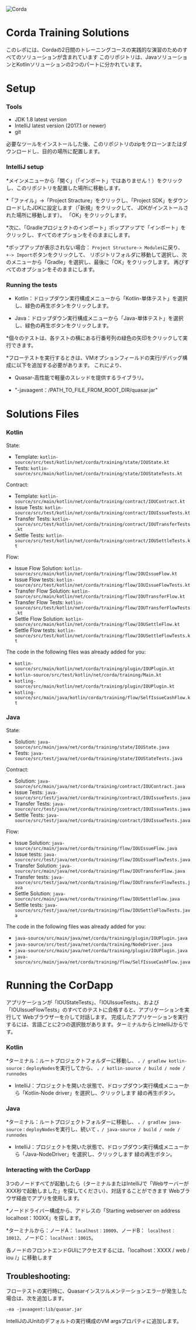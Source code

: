 ![Corda](https://www.corda.net/wp-content/uploads/2016/11/fg005_corda_b.png)

# Corda Training Solutions

このレポには、Cordaの2日間のトレーニングコースの実践的な演習のためのすべてのソリューションが含まれています
このリポジトリは、JavaソリューションとKotlinソリューションの2つのパートに分かれています。

# Setup

### Tools
* JDK 1.8 latest version
* IntelliJ latest version (2017.1 or newer)
* git

必要なツールをインストールした後、このリポジトリのzipをクローンまたはダウンロードし、目的の場所に配置します。

### IntelliJ setup
*メインメニューから「開く」（「インポート」ではありません！）をクリックし、このリポジトリを配置した場所に移動します。

*「ファイル」->「Project Stracture」をクリックし、「Project SDK」をダウンロードしたJDKに設定します（「新規」をクリックして、
JDKがインストールされた場所に移動します）。 「OK」をクリックします。

*次に、「Gradleプロジェクトのインポート」ポップアップで「インポート」をクリックし、すべてのオプションをそのままにします。

*ポップアップが表示されない場合： `Project Structure-> Modules`に戻り、` +-> Import`ボタンをクリックして、
リポジトリフォルダに移動して選択し、次のメニューから「Gradle」を選択し、最後に「OK」をクリックします。
再びすべてのオプションをそのままにします。


### Running the tests
* Kotlin：ドロップダウン実行構成メニューから「Kotlin-単体テスト」を選択し、緑色の再生ボタンをクリックします。

* Java：ドロップダウン実行構成メニューから「Java-単体テスト」を選択し、緑色の再生ボタンをクリックします。

*個々のテストは、各テストの横にある行番号列の緑色の矢印をクリックして実行できます。

*フローテストを実行するときは、VMオプションフィールドの実行/デバッグ構成に以下を追加する必要があります。 これにより、

* Quasar-高性能で軽量のスレッドを提供するライブラリ。

* "-javaagent：/PATH_TO_FILE_FROM_ROOT_DIR/quasar.jar"


# Solutions Files

### Kotlin
State:

* Template: `kotlin-source/src/test/kotlin/net/corda/training/state/IOUState.kt`
* Tests: `kotlin-source/src/main/kotlin/net/corda/training/state/IOUStateTests.kt`

Contract:

* Template: `kotlin-source/src/main/kotlin/net/corda/training/contract/IOUContract.kt`
* Issue Tests: `kotlin-source/src/test/kotlin/net/corda/training/contract/IOUIssueTests.kt`
* Transfer Tests: `kotlin-source/src/test/kotlin/net/corda/training/contract/IOUTransferTests.kt`
* Settle Tests: `kotlin-source/src/test/kotlin/net/corda/training/contract/IOUSettleTests.kt`

Flow:

* Issue Flow Solution: `kotlin-source/src/main/kotlin/net/corda/training/flow/IOUIssueFlow.kt`
* Issue Flow tests: `kotlin-source/src/test/kotlin/net/corda/training/flow/IOUIssueFlowTests.kt`
* Transfer Flow Solution: `kotlin-source/src/main/kotlin/net/corda/training/flow/IOUTransferFlow.kt`
* Transfer Flow Tests: `kotlin-source/src/test/kotlin/net/corda/training/flow/IOUTransferFlowTests.kt`
* Settle Flow Solution: `kotlin-source/src/main/kotlin/net/corda/training/flow/IOUSettleFlow.kt`
* Settle Flow tests: `kotlin-source/src/test/kotlin/net/corda/training/flow/IOUSettleFlowTests.kt`

The code in the following files was already added for you:

* `kotlin-source/src/main/kotlin/net/corda/training/plugin/IOUPlugin.kt`
* `kotlin-source/src/test/kotlin/net/corda/training/Main.kt`
* `kotling-source/src/main/kotlin/net/corda/training/plugin/IOUPlugin.kt`
* `kotling-source/src/main/java/kotlin/corda/training/flow/SelfIssueCashFlow.kt`


### Java
State:

* Solution: `java-source/src/main/java/net/corda/training/state/IOUState.java`
* Tests: `java-source/src/test/java/net/corda/training/state/IOUStateTests.java`

Contract:

* Solution: `java-source/src/main/java/net/corda/training/contract/IOUContract.java`
* Issue Tests: `java-source/src/test/java/net/corda/training/contract/IOUIssueTests.java`
* Transfer Tests: `java-source/src/test/java/net/corda/training/contract/IOUIssueTests.java`
* Settle Tests: `java-source/src/test/java/net/corda/training/contract/IOUIssueTests.java`

Flow:

* Issue Solution: `java-source/src/main/java/net/corda/training/flow/IOUIssueFlow.java`
* Issue tests: `java-source/src/test/java/net/corda/training/flow/IOUIssueFlowTests.java`
* Transfer Solution: `java-source/src/main/java/net/corda/training/flow/IOUTransferFlow.java`
* Transfer tests: `java-source/src/test/java/net/corda/training/flow/IOUTransferFlowTests.java`
* Settle Solution: `java-source/src/main/java/net/corda/training/flow/IOUSettleFlow.java`
* Settle tests: `java-source/src/test/java/net/corda/training/flow/IOUSettleFlowTests.java`

The code in the following files was already added for you:

* `java-source/src/main/java/net/corda/training/plugin/IOUPlugin.java`
* `java-source/src/test/java/net/corda/training/NodeDriver.java`
* `java-source/src/main/java/net/corda/training/plugin/IOUPlugin.java`
* `java-source/src/main/java/net/corda/training/flow/SelfIssueCashFlow.java`


# Running the CorDapp

アプリケーションが「IOUStateTests」、「IOUIssueTests」、および「IOUIssueFlowTests」のすべてのテストに合格すると、アプリケーションを実行して
Webブラウザーを介して対話します。 完成したアプリケーションを実行するには、言語ごとに2つの選択肢があります。ターミナルからとIntelliJからです。



### Kotlin
*ターミナル：ルートプロジェクトフォルダーに移動し、 `。/ gradlew kotlin-source：deployNodes`を実行してから、
`。/ kotlin-source / build / node / runnodes`

* IntelliJ：プロジェクトを開いた状態で、ドロップダウン実行構成メニューから「Kotlin-Node driver」を選択し、クリックします
緑の再生ボタン。

### Java
*ターミナル：ルートプロジェクトフォルダーに移動し、 `。/ gradlew java-source：deployNodes`を実行し、続いて
`。/ java-source / build / node / runnodes`

* IntelliJ：プロジェクトを開いた状態で、ドロップダウン実行構成メニューから「Java-NodeDriver」を選択し、クリックします
緑の再生ボタン。


### Interacting with the CorDapp
3つのノードすべてが起動したら（ターミナルまたはIntelliJで「WebサーバーがXXX秒で起動しました」を探してください）、対話することができます
Webブラウザ経由でアプリを使用します。

*ノードドライバー構成から、アドレスの「Starting webserver on address localhost：100XX」を探します。

*ターミナルから：ノードA： `localhost：10009`、ノードB：` localhost：10012`、ノードC： `localhost：10015`。

各ノードのフロントエンドGUIにアクセスするには、「localhost：XXXX / web / iou /」に移動します

## Troubleshooting:
フローテストの実行時に、Quasarインスツルメンテーションエラーが発生した場合は、次を追加します。

```-ea -javaagent:lib/quasar.jar```

IntelliJのJUnitのデフォルトの実行構成のVM argsプロパティに追加します。
